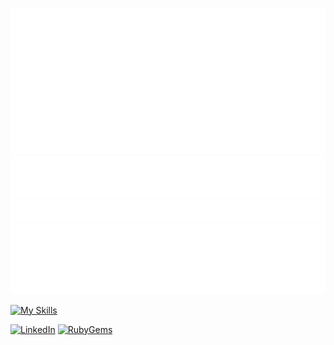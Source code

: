 <!-- 
<div align="left">
  <img
    width="180"
    align="right"
    src="https://github.com/LapoElisacci/LapoElisacci/blob/main/devcard.svg"
  />
</div>
-->

![Metrics](https://github.com/LapoElisacci/LapoElisacci/blob/main/github-metrics.svg)
![Most used languages](https://github.com/LapoElisacci/LapoElisacci/blob/main/language.svg)
![Notable contributions](https://github.com/LapoElisacci/LapoElisacci/blob/main/notable.svg)
![Achievements](https://github.com/LapoElisacci/LapoElisacci/blob/main/achievements.svg)

[![My Skills](https://skillicons.dev/icons?i=aws,cassandra,docker,electron,gitlab,graphql,js,kubernetes,nodejs,postgres,py,rails,redis,ruby)](https://skillicons.dev)

[![LinkedIn][linkedin-shield]][linkedin-url]
[![RubyGems][ruby-shield]][rubygems-url]

<!-- MARKDOWN LINKS & IMAGES -->
[linkedin-shield]: https://img.shields.io/badge/LinkedIn-0077B5?style=for-the-badge&logo=linkedin&logoColor=white
[linkedin-url]: https://www.linkedin.com/in/lapo-elisacci-8824501b3/
[ruby-shield]: https://img.shields.io/badge/RubyGems-CC342D?style=for-the-badge&logo=ruby&logoColor=white
[rubygems-url]: https://rubygems.org/profiles/LapoElisacci
